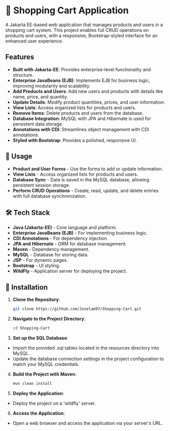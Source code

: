 # 🛒 Shopping Cart Application

A Jakarta EE-based web application that manages products and users in a shopping cart system. This project enables full CRUD operations on products and users, with a responsive, Bootstrap-styled interface for an enhanced user experience.

## Features
- **Built with Jakarta-EE**: Provides enterprise-level functionality and structure.
- **Enterprise JavaBeans (EJB)**: Implements EJB for business logic, improving modularity and scalability.
- **Add Products and Users**: Add new users and products with details like name, price, and quantity.
- **Update Details**: Modify product quantities, prices, and user information.
- **View Lists**: Access organized lists for products and users.
- **Remove Items**: Delete products and users from the database.
- **Database Integration**: MySQL with JPA and Hibernate is used for persistent data storage.
- **Annotations with CDI**: Streamlines object management with CDI annotations.
- **Styled with Bootstrap**: Provides a polished, responsive UI.

## 📖 Usage
- **Product and User Forms** - Use the forms to add or update information.
- **View Lists** - Access organized lists for products and users.
- **Database Sync** - Data is saved in the MySQL database, allowing persistent session storage.
- **Perform CRUD Operations** - Create, read, update, and delete entries with full database synchronization.

## 🛠️ Tech Stack
- **Java (Jakarta-EE)** - Core language and platform.
- **Enterprise JavaBeans (EJB)** - For implementing business logic.
- **CDI Annotations** - For dependency injection.
- **JPA and Hibernate** - ORM for database management.
- **Maven** - Dependency management.
- **MySQL** - Database for storing data.
- **JSP** - For dynamic pages.
- **Bootstrap** - UI styling.
- **WildFly** - Application server for deploying the project.

## 🚀 Installation
1. **Clone the Repository**:
   ```bash
   git clone https://github.com/Joselam97/Shopping-Cart.git

2. **Navigate to the Project Directory**:
   ```bash
   cd Shopping-Cart

3. **Set up the SQL Database**:
- Import the provided .sql tables located in the resources directory into MySQL.
- Update the database connection settings in the project configuration to match your MySQL credentials.

4. **Build the Project with Maven**:
   ```bash
   mvn clean install

6. **Deploy the Application**:
- Deploy the project on a 'wildfly' server.

  
6. **Access the Application**:
- Open a web browser and access the application via your server's URL.
